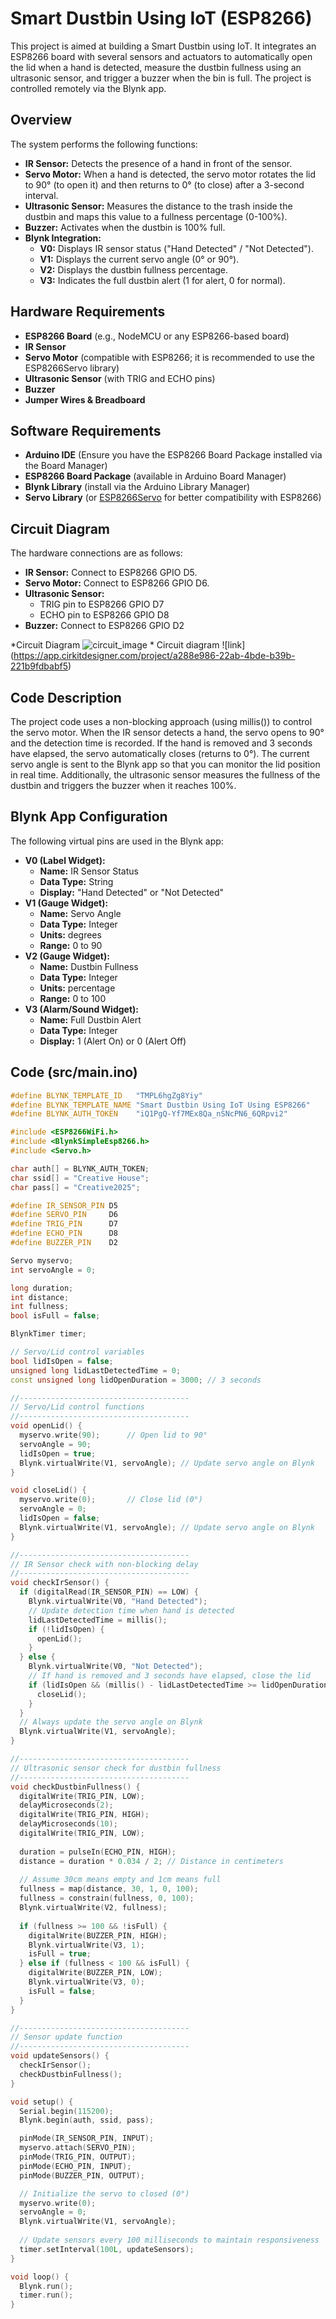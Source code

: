 # Smart Dustbin Using IoT (ESP8266)

This project is aimed at building a Smart Dustbin using IoT. It integrates an ESP8266 board with several sensors and actuators to automatically open the lid when a hand is detected, measure the dustbin fullness using an ultrasonic sensor, and trigger a buzzer when the bin is full. The project is controlled remotely via the Blynk app.

## Overview

The system performs the following functions:
- **IR Sensor:** Detects the presence of a hand in front of the sensor.
- **Servo Motor:** When a hand is detected, the servo motor rotates the lid to 90° (to open it) and then returns to 0° (to close) after a 3-second interval.
- **Ultrasonic Sensor:** Measures the distance to the trash inside the dustbin and maps this value to a fullness percentage (0-100%).
- **Buzzer:** Activates when the dustbin is 100% full.
- **Blynk Integration:**  
  - **V0:** Displays IR sensor status ("Hand Detected" / "Not Detected").  
  - **V1:** Displays the current servo angle (0° or 90°).  
  - **V2:** Displays the dustbin fullness percentage.  
  - **V3:** Indicates the full dustbin alert (1 for alert, 0 for normal).

## Hardware Requirements

- **ESP8266 Board** (e.g., NodeMCU or any ESP8266-based board)
- **IR Sensor**
- **Servo Motor** (compatible with ESP8266; it is recommended to use the ESP8266Servo library)
- **Ultrasonic Sensor** (with TRIG and ECHO pins)
- **Buzzer**
- **Jumper Wires & Breadboard**

## Software Requirements

- **Arduino IDE** (Ensure you have the ESP8266 Board Package installed via the Board Manager)
- **ESP8266 Board Package** (available in Arduino Board Manager)
- **Blynk Library** (install via the Arduino Library Manager)
- **Servo Library** (or [ESP8266Servo](https://github.com/dzhu/ESP8266Servo) for better compatibility with ESP8266)

## Circuit Diagram

The hardware connections are as follows:
- **IR Sensor:** Connect to ESP8266 GPIO D5.
- **Servo Motor:** Connect to ESP8266 GPIO D6.
- **Ultrasonic Sensor:**  
  - TRIG pin to ESP8266 GPIO D7  
  - ECHO pin to ESP8266 GPIO D8
- **Buzzer:** Connect to ESP8266 GPIO D2

*Circuit Diagram ![circuit_image](https://github.com/user-attachments/assets/a6db366c-1033-4a98-a719-4bcec924ef48)
*
Circuit diagram ![link] (https://app.cirkitdesigner.com/project/a288e986-22ab-4bde-b39b-221b9fdbabf5)

## Code Description

The project code uses a non-blocking approach (using millis()) to control the servo motor. When the IR sensor detects a hand, the servo opens to 90° and the detection time is recorded. If the hand is removed and 3 seconds have elapsed, the servo automatically closes (returns to 0°). The current servo angle is sent to the Blynk app so that you can monitor the lid position in real time. Additionally, the ultrasonic sensor measures the fullness of the dustbin and triggers the buzzer when it reaches 100%.

## Blynk App Configuration

The following virtual pins are used in the Blynk app:
- **V0 (Label Widget):**
  - **Name:** IR Sensor Status  
  - **Data Type:** String  
  - **Display:** "Hand Detected" or "Not Detected"
- **V1 (Gauge Widget):**
  - **Name:** Servo Angle  
  - **Data Type:** Integer  
  - **Units:** degrees  
  - **Range:** 0 to 90
- **V2 (Gauge Widget):**
  - **Name:** Dustbin Fullness  
  - **Data Type:** Integer  
  - **Units:** percentage  
  - **Range:** 0 to 100
- **V3 (Alarm/Sound Widget):**
  - **Name:** Full Dustbin Alert  
  - **Data Type:** Integer  
  - **Display:** 1 (Alert On) or 0 (Alert Off)

## Code (src/main.ino)

```cpp
#define BLYNK_TEMPLATE_ID   "TMPL6hgZg8Yiy"
#define BLYNK_TEMPLATE_NAME "Smart Dustbin Using IoT Using ESP8266"
#define BLYNK_AUTH_TOKEN    "iQ1PgQ-Yf7MEx8Qa_nSNcPN6_6QRpvi2"

#include <ESP8266WiFi.h>
#include <BlynkSimpleEsp8266.h>
#include <Servo.h>

char auth[] = BLYNK_AUTH_TOKEN;
char ssid[] = "Creative House";
char pass[] = "Creative2025";

#define IR_SENSOR_PIN D5
#define SERVO_PIN     D6
#define TRIG_PIN      D7
#define ECHO_PIN      D8
#define BUZZER_PIN    D2

Servo myservo;
int servoAngle = 0;

long duration;
int distance;
int fullness;
bool isFull = false;

BlynkTimer timer;

// Servo/Lid control variables
bool lidIsOpen = false;
unsigned long lidLastDetectedTime = 0;
const unsigned long lidOpenDuration = 3000; // 3 seconds

//--------------------------------------
// Servo/Lid control functions
//--------------------------------------
void openLid() {
  myservo.write(90);      // Open lid to 90°
  servoAngle = 90;
  lidIsOpen = true;
  Blynk.virtualWrite(V1, servoAngle); // Update servo angle on Blynk
}

void closeLid() {
  myservo.write(0);       // Close lid (0°)
  servoAngle = 0;
  lidIsOpen = false;
  Blynk.virtualWrite(V1, servoAngle); // Update servo angle on Blynk
}

//--------------------------------------
// IR Sensor check with non-blocking delay
//--------------------------------------
void checkIrSensor() {
  if (digitalRead(IR_SENSOR_PIN) == LOW) {
    Blynk.virtualWrite(V0, "Hand Detected");
    // Update detection time when hand is detected
    lidLastDetectedTime = millis();
    if (!lidIsOpen) {
      openLid();
    }
  } else {
    Blynk.virtualWrite(V0, "Not Detected");
    // If hand is removed and 3 seconds have elapsed, close the lid
    if (lidIsOpen && (millis() - lidLastDetectedTime >= lidOpenDuration)) {
      closeLid();
    }
  }
  // Always update the servo angle on Blynk
  Blynk.virtualWrite(V1, servoAngle);
}

//--------------------------------------
// Ultrasonic sensor check for dustbin fullness
//--------------------------------------
void checkDustbinFullness() {
  digitalWrite(TRIG_PIN, LOW);
  delayMicroseconds(2);
  digitalWrite(TRIG_PIN, HIGH);
  delayMicroseconds(10);
  digitalWrite(TRIG_PIN, LOW);
  
  duration = pulseIn(ECHO_PIN, HIGH);
  distance = duration * 0.034 / 2; // Distance in centimeters
  
  // Assume 30cm means empty and 1cm means full
  fullness = map(distance, 30, 1, 0, 100);
  fullness = constrain(fullness, 0, 100);
  Blynk.virtualWrite(V2, fullness);
  
  if (fullness >= 100 && !isFull) {
    digitalWrite(BUZZER_PIN, HIGH);
    Blynk.virtualWrite(V3, 1);
    isFull = true;
  } else if (fullness < 100 && isFull) {
    digitalWrite(BUZZER_PIN, LOW);
    Blynk.virtualWrite(V3, 0);
    isFull = false;
  }
}

//--------------------------------------
// Sensor update function
//--------------------------------------
void updateSensors() {
  checkIrSensor();
  checkDustbinFullness();
}

void setup() {
  Serial.begin(115200);
  Blynk.begin(auth, ssid, pass);

  pinMode(IR_SENSOR_PIN, INPUT);
  myservo.attach(SERVO_PIN);
  pinMode(TRIG_PIN, OUTPUT);
  pinMode(ECHO_PIN, INPUT);
  pinMode(BUZZER_PIN, OUTPUT);

  // Initialize the servo to closed (0°)
  myservo.write(0);
  servoAngle = 0;
  Blynk.virtualWrite(V1, servoAngle);
  
  // Update sensors every 100 milliseconds to maintain responsiveness
  timer.setInterval(100L, updateSensors);
}

void loop() {
  Blynk.run();
  timer.run();
}
